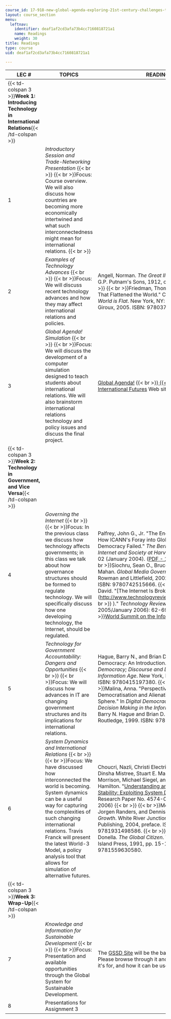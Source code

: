 ```yaml
---
course_id: 17-918-new-global-agenda-exploring-21st-century-challenges-through-innovations-in-information-technologies-january-iap-2006
layout: course_section
menu:
  leftnav:
    identifier: deaf1af2cd3afa73b4cc7160818721a1
    name: Readings
    weight: 30
title: Readings
type: course
uid: deaf1af2cd3afa73b4cc7160818721a1

---
```


| LEC # | TOPICS | READINGS |
| --- | --- | --- |
| {{< td-colspan 3 >}}**Week 1: Introducing Technology in International Relations**{{< /td-colspan >}} |||
| 1 | _Introductory Session and Trade-Networking Presentation_  {{< br >}}  {{< br >}}Focus: Course overview. We will also discuss how countries are becoming more economically intertwined and what such interconnectedness might mean for international relations.  {{< br >}}  | &nbsp; |
| 2 | _Examples of Technology Advances_  {{< br >}}  {{< br >}}Focus: We will discuss recent technology advances and how they may affect international relations and policies. | Angell, Norman. _The Great Illusion_. New York, NY: G.P. Putnam's Sons, 1912, chapters 1-2.  {{< br >}}  {{< br >}}Friedman, Thomas. "The Ten Forces That Flattened the World." Chapter 12 in _The World is Flat_. New York, NY: Farrar, Straus and Giroux, 2005. ISBN: 9780374292881. |
| 3 | _Global Agenda! Simulation_  {{< br >}}  {{< br >}}Focus: We will discuss the development of a computer simulation designed to teach students about international relations. We will also brainstorm international relations technology and policy issues and discuss the final project. | [Global Agenda!](http://web.mit.edu/global/)  {{< br >}}[  {{< br >}}](http://web.mit.edu/global/)Hughes, Barry. [International Futures](http://www.du.edu/~bhughes/ifs.html) Web site and demonstrations. |
| {{< td-colspan 3 >}}**Week 2: Technology in Government, and Vice Versa**{{< /td-colspan >}} |||
| 4 | _Governing the Internet_  {{< br >}}  {{< br >}}Focus: In the previous class we discuss how technology affects governments; in this class we talk about how governance structures should be formed to regulate technology. We will specifically discuss how one developing technology, the Internet, should be regulated. | Palfrey, John G., Jr. "The End of the Experiment: How ICANN's Foray into Global Internet Democracy Failed." _The Berkman Center for Internet and Society at Harvard Law School_, no. 02 (January 2004). ([PDF - 1.1 MB](https://dash.harvard.edu/bitstream/handle/1/2643642/End+of+the+Experiment.pdf?sequence=2))  {{< br >}}  {{< br >}}Siochru, Sean O., Bruce Girard, and Amy Mahan. _Global Media Governance_. New York, NY: Rowman and Littlefield, 2002, chapters 10-11. ISBN: 9780742515666.  {{< br >}}  {{< br >}}Talbot, David. "[The Internet Is Broken](http://www.technologyreview.in/article/16356/{{< br >}}            )." _Technology Review_ (December 2005/January 2006): 62-69.  {{< br >}}  {{< br >}}[World Summit on the Information Society](http://www.itu.int/wsis/). |
| 5 | _Technology for Government Accountability: Dangers and Opportunities_  {{< br >}}  {{< br >}}Focus: We will discuss how advances in IT are changing government structures and its implications for international relations. | Hague, Barry N., and Brian D. Loader, eds. "Digital Democracy: An Introduction." In _Digital Democracy; Discourse and Decision Making in the Information Age_. New York, NY: Routledge, 1999. ISBN: 9780415197380.  {{< br >}}  {{< br >}}Malina, Anna. "Perspectives on Citizen Democratisation and Alienation in the Virtual Public Sphere." In _Digital Democracy; Discourse and Decision Making in the Information Age_. Edited by Barry N. Hague and Brian D. Loader. New York, NY: Routledge, 1999. ISBN: 9780415197380. |
| 6 | _System Dynamics and International Relations_  {{< br >}}  {{< br >}}Focus: We have discussed how interconnected the world is becoming. System dynamics can be a useful way for capturing the complexities of such changing international relations. Travis Franck will present the latest World-3 Model, a policy analysis tool that allows for simulation of alternative futures. | Choucri, Nazli, Christi Electris, Daniel Goldsmith, Dinsha Mistree, Stuart E. Madnick, J. Bradley Morrison, Michael Siegel, and Margaret Sweitzer-Hamilton. "[Understanding and Modeling State Stability: Exploiting System Dynamics](http://papers.ssrn.com/sol3/papers.cfm?abstract_id=876962)." MIT Sloan Research Paper No. 4574-06TBD. (January 2006)  {{< br >}}  {{< br >}}Meadows, Donella, Jorgen Randers, and Dennis Meadows. _Limits to Growth_. White River Junction, VT: Chelsea Green Publishing, 2004, preface. ISBN: 9781931498586.  {{< br >}}  {{< br >}}Meadows, Donella. _The Global Citizen_. Washington, DC: Island Press, 1991, pp. 15-17 and 28-33. ISBN: 9781559630580. |
| {{< td-colspan 3 >}}**Week 3: Wrap-Up**{{< /td-colspan >}} |||
| 7 | _Knowledge and Information for Sustainable Development_  {{< br >}}  {{< br >}}Focus: Presentation and available opportunities through the Global System for Sustainable Development. | The [GSSD Site](http://gssd.mit.edu/) will be the basis of the discussion. Please browse through it and get a sense of what it's for, and how it can be used. |
| 8 | Presentations for Assignment 3 |